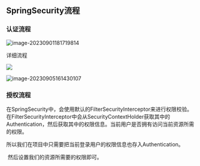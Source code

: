 ##  SpringSecurity流程

###  认证流程

![image-20230901181719814](./Typora_img/1.SpringSecurity流程.assets/image-20230901181719814-1693811099631-4.png)

详细流程

![](./Typora_img/1.SpringSecurity流程.assets/image-20230902104759677.png)

![image-20230905161430107](./Typora_img/1.SpringSecurity流程.assets/image-20230905161430107.png)

###  授权流程

在SpringSecurity中，会使用默认的FilterSecurityInterceptor来进行权限校验。在FilterSecurityInterceptor中会从SecurityContextHolder获取其中的Authentication，然后获取其中的权限信息。当前用户是否拥有访问当前资源所需的权限。

​	所以我们在项目中只需要把当前登录用户的权限信息也存入Authentication。

​	然后设置我们的资源所需要的权限即可。
